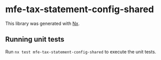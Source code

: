 # mfe-tax-statement-config-shared

This library was generated with [Nx](https://nx.dev).

## Running unit tests

Run `nx test mfe-tax-statement-config-shared` to execute the unit tests.
